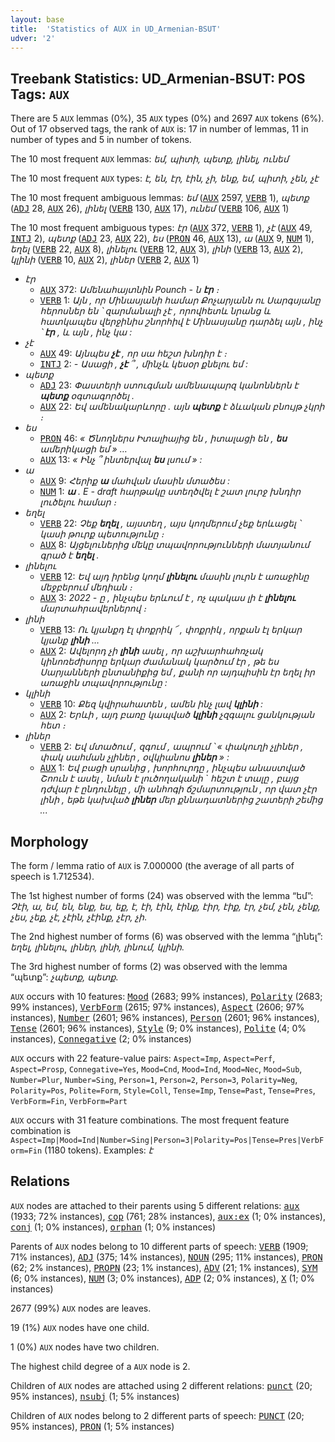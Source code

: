 ```yaml
---
layout: base
title:  'Statistics of AUX in UD_Armenian-BSUT'
udver: '2'
---
```


## Treebank Statistics: UD_Armenian-BSUT: POS Tags: `AUX`

There are 5 `AUX` lemmas (0%), 35 `AUX` types (0%) and 2697 `AUX` tokens (6%).
Out of 17 observed tags, the rank of `AUX` is: 17 in number of lemmas, 11 in number of types and 5 in number of tokens.

The 10 most frequent `AUX` lemmas: <em>եմ, պիտի, պետք, լինել, ունեմ</em>

The 10 most frequent `AUX` types:  <em>է, են, էր, էին, չի, ենք, եմ, պիտի, չեն, չէ</em>

The 10 most frequent ambiguous lemmas: <em>եմ</em> (<tt><a href="hy_bsut-pos-AUX.html">AUX</a></tt> 2597, <tt><a href="hy_bsut-pos-VERB.html">VERB</a></tt> 1), <em>պետք</em> (<tt><a href="hy_bsut-pos-ADJ.html">ADJ</a></tt> 28, <tt><a href="hy_bsut-pos-AUX.html">AUX</a></tt> 26), <em>լինել</em> (<tt><a href="hy_bsut-pos-VERB.html">VERB</a></tt> 130, <tt><a href="hy_bsut-pos-AUX.html">AUX</a></tt> 17), <em>ունեմ</em> (<tt><a href="hy_bsut-pos-VERB.html">VERB</a></tt> 106, <tt><a href="hy_bsut-pos-AUX.html">AUX</a></tt> 1)

The 10 most frequent ambiguous types:  <em>էր</em> (<tt><a href="hy_bsut-pos-AUX.html">AUX</a></tt> 372, <tt><a href="hy_bsut-pos-VERB.html">VERB</a></tt> 1), <em>չէ</em> (<tt><a href="hy_bsut-pos-AUX.html">AUX</a></tt> 49, <tt><a href="hy_bsut-pos-INTJ.html">INTJ</a></tt> 2), <em>պետք</em> (<tt><a href="hy_bsut-pos-ADJ.html">ADJ</a></tt> 23, <tt><a href="hy_bsut-pos-AUX.html">AUX</a></tt> 22), <em>ես</em> (<tt><a href="hy_bsut-pos-PRON.html">PRON</a></tt> 46, <tt><a href="hy_bsut-pos-AUX.html">AUX</a></tt> 13), <em>ա</em> (<tt><a href="hy_bsut-pos-AUX.html">AUX</a></tt> 9, <tt><a href="hy_bsut-pos-NUM.html">NUM</a></tt> 1), <em>եղել</em> (<tt><a href="hy_bsut-pos-VERB.html">VERB</a></tt> 22, <tt><a href="hy_bsut-pos-AUX.html">AUX</a></tt> 8), <em>լինելու</em> (<tt><a href="hy_bsut-pos-VERB.html">VERB</a></tt> 12, <tt><a href="hy_bsut-pos-AUX.html">AUX</a></tt> 3), <em>լինի</em> (<tt><a href="hy_bsut-pos-VERB.html">VERB</a></tt> 13, <tt><a href="hy_bsut-pos-AUX.html">AUX</a></tt> 2), <em>կլինի</em> (<tt><a href="hy_bsut-pos-VERB.html">VERB</a></tt> 10, <tt><a href="hy_bsut-pos-AUX.html">AUX</a></tt> 2), <em>լիներ</em> (<tt><a href="hy_bsut-pos-VERB.html">VERB</a></tt> 2, <tt><a href="hy_bsut-pos-AUX.html">AUX</a></tt> 1)


* <em>էր</em>
  * <tt><a href="hy_bsut-pos-AUX.html">AUX</a></tt> 372: <em>Ամենահայտնին Pounch - ն <b>էր</b> ։</em>
  * <tt><a href="hy_bsut-pos-VERB.html">VERB</a></tt> 1: <em>Այն , որ Մինասյանի համար Քոչարյանն ու Սարգսյանը հերոսներ են ՝ զարմանալի չէ , որովհետև նրանց և հատկապես վերջինիս շնորհիվ է Մինասյանը դարձել այն , ինչ ՝ <b>էր</b> , և այն , ինչ կա :</em>
* <em>չէ</em>
  * <tt><a href="hy_bsut-pos-AUX.html">AUX</a></tt> 49: <em>Այնպես <b>չէ</b> , որ սա հեշտ խնդիր է ։</em>
  * <tt><a href="hy_bsut-pos-INTJ.html">INTJ</a></tt> 2: <em>- Ասացի , <b>չէ</b> ՞ , մինչև կեսօր քնելու եմ :</em>
* <em>պետք</em>
  * <tt><a href="hy_bsut-pos-ADJ.html">ADJ</a></tt> 23: <em>Փաստերի ստուգման ամենապարզ կանոններն է <b>պետք</b> օգտագործել .</em>
  * <tt><a href="hy_bsut-pos-AUX.html">AUX</a></tt> 22: <em>Եվ ամենակարևորը . այն <b>պետք</b> է ձևական բնույթ չկրի ։</em>
* <em>ես</em>
  * <tt><a href="hy_bsut-pos-PRON.html">PRON</a></tt> 46: <em>« Ծնողներս Իտալիայից են , իտալացի են , <b>ես</b> ամերիկացի եմ » …</em>
  * <tt><a href="hy_bsut-pos-AUX.html">AUX</a></tt> 13: <em>« Ինչ ՞ ինտերվալ <b>ես</b> լսում » :</em>
* <em>ա</em>
  * <tt><a href="hy_bsut-pos-AUX.html">AUX</a></tt> 9: <em>Հերիք <b>ա</b> մահվան մասին մտածես :</em>
  * <tt><a href="hy_bsut-pos-NUM.html">NUM</a></tt> 1: <em><b>ա</b> . E - draft հարթակը ստեղծվել է շատ լուրջ խնդիր լուծելու համար ։</em>
* <em>եղել</em>
  * <tt><a href="hy_bsut-pos-VERB.html">VERB</a></tt> 22: <em>Չեք <b>եղել</b> , այստեղ , այս կողմերում չեք երևացել ՝ կասի թուրք պետությունը ։</em>
  * <tt><a href="hy_bsut-pos-AUX.html">AUX</a></tt> 8: <em>Այցելուներից մեկը տպավորությունների մատյանում գրած է <b>եղել</b> .</em>
* <em>լինելու</em>
  * <tt><a href="hy_bsut-pos-VERB.html">VERB</a></tt> 12: <em>Եվ այդ իրենց կողմ <b>լինելու</b> մասին լուրն է առաջինը մեջբերում մեդիան ։</em>
  * <tt><a href="hy_bsut-pos-AUX.html">AUX</a></tt> 3: <em>2022 - ը , ինչպես երևում է , ոչ պակաս լի է <b>լինելու</b> մարտահրավերներով ։</em>
* <em>լինի</em>
  * <tt><a href="hy_bsut-pos-VERB.html">VERB</a></tt> 13: <em>Ու կյանքդ էլ փոքրիկ ՜ , փոքրիկ , որքան էլ երկար կյանք <b>լինի</b> …</em>
  * <tt><a href="hy_bsut-pos-AUX.html">AUX</a></tt> 2: <em>Ավելորդ չի <b>լինի</b> ասել , որ աշխարհահռչակ կինոռեժիսորը երկար ժամանակ կարծում էր , թե ես Սարյանների ընտանիքից եմ , քանի որ այդպիսին էր եղել իր առաջին տպավորությունը :</em>
* <em>կլինի</em>
  * <tt><a href="hy_bsut-pos-VERB.html">VERB</a></tt> 10: <em>Քեզ կվիրահատեն , ամեն ինչ լավ <b>կլինի</b> :</em>
  * <tt><a href="hy_bsut-pos-AUX.html">AUX</a></tt> 2: <em>Երևի , այդ բառը կապված <b>կլինի</b> չզգալու ցանկության հետ ։</em>
* <em>լիներ</em>
  * <tt><a href="hy_bsut-pos-VERB.html">VERB</a></tt> 2: <em>Եվ մտածում , զգում , ապրում ՝ « փակուղի չլիներ , փակ սահման չլիներ , օվկիանոս <b>լիներ</b> » :</em>
  * <tt><a href="hy_bsut-pos-AUX.html">AUX</a></tt> 1: <em>Եվ բացի սրանից , խորհուրդը , ինչպես անաստված Շոուն է ասել , նման է լուծողականի ` հեշտ է տալը , բայց դժվար է ընդունելը , մի անհոգի ճշմարտություն , որ վատ չէր լինի , եթե կախված <b>լիներ</b> մեր քննադատներից շատերի շեմից ...</em>

## Morphology

The form / lemma ratio of `AUX` is 7.000000 (the average of all parts of speech is 1.712534).

The 1st highest number of forms (24) was observed with the lemma “եմ”: <em>Չէի, ա, եմ, են, ենք, ես, եք, է, էի, էին, էինք, էիր, էիք, էր, չեմ, չեն, չենք, չես, չեք, չէ, չէին, չէինք, չէր, չի</em>.

The 2nd highest number of forms (6) was observed with the lemma “լինել”: <em>եղել, լինելու, լիներ, լինի, լինում, կլինի</em>.

The 3rd highest number of forms (2) was observed with the lemma “պետք”: <em>չպետք, պետք</em>.

`AUX` occurs with 10 features: <tt><a href="hy_bsut-feat-Mood.html">Mood</a></tt> (2683; 99% instances), <tt><a href="hy_bsut-feat-Polarity.html">Polarity</a></tt> (2683; 99% instances), <tt><a href="hy_bsut-feat-VerbForm.html">VerbForm</a></tt> (2615; 97% instances), <tt><a href="hy_bsut-feat-Aspect.html">Aspect</a></tt> (2606; 97% instances), <tt><a href="hy_bsut-feat-Number.html">Number</a></tt> (2601; 96% instances), <tt><a href="hy_bsut-feat-Person.html">Person</a></tt> (2601; 96% instances), <tt><a href="hy_bsut-feat-Tense.html">Tense</a></tt> (2601; 96% instances), <tt><a href="hy_bsut-feat-Style.html">Style</a></tt> (9; 0% instances), <tt><a href="hy_bsut-feat-Polite.html">Polite</a></tt> (4; 0% instances), <tt><a href="hy_bsut-feat-Connegative.html">Connegative</a></tt> (2; 0% instances)

`AUX` occurs with 22 feature-value pairs: `Aspect=Imp`, `Aspect=Perf`, `Aspect=Prosp`, `Connegative=Yes`, `Mood=Cnd`, `Mood=Ind`, `Mood=Nec`, `Mood=Sub`, `Number=Plur`, `Number=Sing`, `Person=1`, `Person=2`, `Person=3`, `Polarity=Neg`, `Polarity=Pos`, `Polite=Form`, `Style=Coll`, `Tense=Imp`, `Tense=Past`, `Tense=Pres`, `VerbForm=Fin`, `VerbForm=Part`

`AUX` occurs with 31 feature combinations.
The most frequent feature combination is `Aspect=Imp|Mood=Ind|Number=Sing|Person=3|Polarity=Pos|Tense=Pres|VerbForm=Fin` (1180 tokens).
Examples: <em>է</em>


## Relations

`AUX` nodes are attached to their parents using 5 different relations: <tt><a href="hy_bsut-dep-aux.html">aux</a></tt> (1933; 72% instances), <tt><a href="hy_bsut-dep-cop.html">cop</a></tt> (761; 28% instances), <tt><a href="hy_bsut-dep-aux-ex.html">aux:ex</a></tt> (1; 0% instances), <tt><a href="hy_bsut-dep-conj.html">conj</a></tt> (1; 0% instances), <tt><a href="hy_bsut-dep-orphan.html">orphan</a></tt> (1; 0% instances)

Parents of `AUX` nodes belong to 10 different parts of speech: <tt><a href="hy_bsut-pos-VERB.html">VERB</a></tt> (1909; 71% instances), <tt><a href="hy_bsut-pos-ADJ.html">ADJ</a></tt> (375; 14% instances), <tt><a href="hy_bsut-pos-NOUN.html">NOUN</a></tt> (295; 11% instances), <tt><a href="hy_bsut-pos-PRON.html">PRON</a></tt> (62; 2% instances), <tt><a href="hy_bsut-pos-PROPN.html">PROPN</a></tt> (23; 1% instances), <tt><a href="hy_bsut-pos-ADV.html">ADV</a></tt> (21; 1% instances), <tt><a href="hy_bsut-pos-SYM.html">SYM</a></tt> (6; 0% instances), <tt><a href="hy_bsut-pos-NUM.html">NUM</a></tt> (3; 0% instances), <tt><a href="hy_bsut-pos-ADP.html">ADP</a></tt> (2; 0% instances), <tt><a href="hy_bsut-pos-X.html">X</a></tt> (1; 0% instances)

2677 (99%) `AUX` nodes are leaves.

19 (1%) `AUX` nodes have one child.

1 (0%) `AUX` nodes have two children.

The highest child degree of a `AUX` node is 2.

Children of `AUX` nodes are attached using 2 different relations: <tt><a href="hy_bsut-dep-punct.html">punct</a></tt> (20; 95% instances), <tt><a href="hy_bsut-dep-nsubj.html">nsubj</a></tt> (1; 5% instances)

Children of `AUX` nodes belong to 2 different parts of speech: <tt><a href="hy_bsut-pos-PUNCT.html">PUNCT</a></tt> (20; 95% instances), <tt><a href="hy_bsut-pos-PRON.html">PRON</a></tt> (1; 5% instances)

